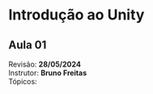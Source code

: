 # Introdução ao Unity

## Aula 01

Revisão: **28/05/2024**<br>
Instrutor: **Bruno Freitas**<br>
Tópicos: 